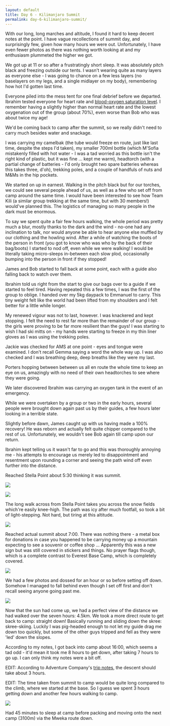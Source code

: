 ```yaml
---
layout: default
title: Day 6 - Kilimanjaro Summit
permalink: day-6-kilimanjaro-summit/
---
```

With our long, long marches and altitude, I found it hard to keep decent notes at the point. I have vague recollections of summit day, and surprisingly few, given how many hours we were out. Unfortunately, I have even fewer photos as there was nothing worth looking at and my enthusiasm plummeted the higher we got.

We got up at 11 or so after a frustratingly short sleep. It was absolutely pitch black and freezing outside our tents. I wasn't wearing quite as many layers as everyone else - I was going to chance on a few less layers (no baselayers on my legs, and a single midlayer on my body), remembering how hot I'd gotten last time.

Everyone piled into the mess tent for one final debrief before we departed. Ibrahim tested everyone for heart rate and [blood-oxygen saturation level](https://en.wikipedia.org/wiki/Oxygenation_(medicine)). I remember having a slightly higher than normal heart rate and the lowest oxygenation out of the group (about 70%), even worse than Bob who was about twice my age!

We'd be coming back to camp after the summit, so we really didn't need to carry much besides water and snackage.

I was carrying my camelbak (the tube would freeze en route, just like last time, despite the steps I'd taken), my smaller 700ml bottle (which M'Sofia mistakenly filled with hot water - I was a tad worried as this bottle isn't the right kind of plastic, but it was fine ... kept me warm), headtorch (with a partial change of batteries - I'd only brought two spare batteries whereas this takes three, d'oh), trekking poles, and a couple of handfuls of nuts and M&amp;Ms in the hip pockets.

We started on up in earnest. Walking in the pitch black but for our torches, we could see several people ahead of us, as well as a few who set off from camp around the same time. I would have been interested to see how Team Kili (a similar group trekking at the same time, but with 30 members!) would've planned this. The logistics of managing so many people in the dark must be enormous.

To say we spent quite a fair few hours walking, the whole period was pretty much a blur, mostly thanks to the dark and the wind - no-one had any inclination to talk, nor would anyone be able to hear anyone else muffled by our clothing and the howling wind. After a while of watching the boots of the person in front (you got to know who was who by the back of their bag/boots) I started to nod off, even while we were walking! I would be literally taking micro-sleeps in-between each slow plod, occasionally bumping into the person in front if they stopped!

James and Bob started to fall back at some point, each with a guide also falling back to watch over them.

Ibrahim told us right from the start to give our bags over to a guide if we started to feel tired. Having repeated this a few times, I was the first of the group to oblige. I handed over my 5kg daypack to Emmanuel to carry. This tiny weight felt like the world had been lifted from my shoulders and I felt better for a little while longer.

My renewed vigour was not to last, however. I was knackered and kept stopping. I felt the need to rest far more than the remainder of our group - the girls were proving to be far more resilient than the guys! I was starting to wish I had ski mitts on - my hands were starting to freeze in my thin liner gloves as I was using the trekking poles.

Jackie was checked for AMS at one point - eyes and tongue were examined. I don't recall Gemma saying a word the whole way up. I was also checked and I was breathing deep, deep breaths like they were my last.

Porters hopping between between us all en route the whole time to keep an eye on us, amazingly with no need of their own headtorches to see where they were going.

We later discovered Ibrahim was carrying an oxygen tank in the event of an emergency.

While we were overtaken by a group or two in the early hours, several people were brought down again past us by their guides, a few hours later looking in a terrible state.

Slightly before dawn, James caught up with us having made a 100% recovery! He was reborn and actually felt quite chipper compared to the rest of us. Unfortunately, we wouldn't see Bob again till camp upon our return.

Ibrahim kept telling us it wasn't far to go and this was thoroughly annoying me - his attempts to encourage us merely led to disappointment and resentment upon rounding a corner and seeing the path wind off even further into the distance.

Reached Stella Point about 5:30 thinking it was summit.

![](/assets/optimised/stella.jpg)

![](/assets/optimised/summit1.jpg)

The long walk across from Stella Point takes you across the snow fields which're easily knee-high. The path was icy after much footfall, so took a bit of light-stepping. Not hard, but tiring at this altitude.

![](/assets/optimised/summit2.jpg)

Reached actual summit about 7:00. There was nothing there - a metal box for donations in case you happened to be carrying money up a mountain expecting to see a souvenir or coffee shop ... Apparently this was a new sign but was still covered in stickers and things. No prayer flags though, which is a complete contrast to Everest Base Camp, which is completely covered.

![](/assets/optimised/summit.jpg)

We had a few photos and dossed for an hour or so before setting off down. Somehow I managed to fall behind even though I set off first and don't recall seeing anyone going past me.

![](/assets/optimised/uhuru.jpg)

Now that the sun had come up, we had a perfect view of the distance we had walked over the seven hours: 4.5km. We took a more direct route to get back to camp: straight down! Basically running and sliding down the skree: skree-skiing. Luckily I was pig-headed enough to not let my guide drag me down too quickly, but some of the other guys tripped and fell as they were 'led' down the slopes.

According to my notes, I got back into camp about 16:00, which seems a tad odd - it'd mean it took me 8 hours to get down, after taking 7 hours to go up. I can only think my notes were a bit off.

EDIT: According to Adventure Company's [trip notes](http://www.adventurecompany.co.uk/node/254402/notes), the descent should take about 3 hours.

EDIT: The time taken from summit to camp would be quite long compared to the climb, where we started at the base. So I guess we spent 3 hours getting down and another few hours walking to camp.

![](/assets/optimised/survivors.jpg)

Had 45 minutes to sleep at camp before packing and moving onto the next camp (3100m) via the Mweka route down.
